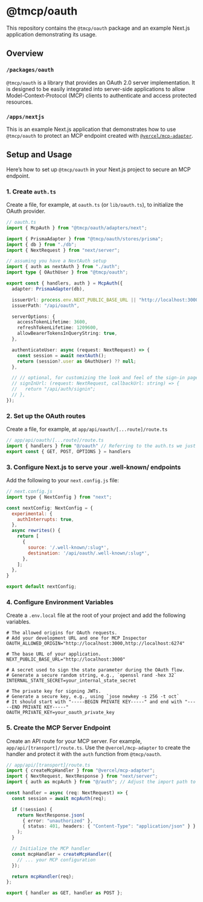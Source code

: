 # @tmcp/oauth

This repository contains the `@tmcp/oauth` package and an example Next.js application demonstrating its usage.

## Overview

### `/packages/oauth`

`@tmcp/oauth` is a library that provides an OAuth 2.0 server implementation. It is designed to be easily integrated into server-side applications to allow Model-Context-Protocol (MCP) clients to authenticate and access protected resources.

### `/apps/nextjs`

This is an example Next.js application that demonstrates how to use `@tmcp/oauth` to protect an MCP endpoint created with [`@vercel/mcp-adapter`](https://www.npmjs.com/package/@vercel/mcp-adapter).

## Setup and Usage

Here’s how to set up `@tmcp/oauth` in your Next.js project to secure an MCP endpoint.

### 1. Create `auth.ts`

Create a file, for example, at `oauth.ts` (or `lib/oauth.ts`), to initialize the OAuth provider.

```typescript
// oauth.ts
import { McpAuth } from "@tmcp/oauth/adapters/next";

import { PrismaAdapter } from "@tmcp/oauth/stores/prisma";
import { db } from "./db";
import { NextRequest } from "next/server";

// assuming you have a NextAuth setup
import { auth as nextAuth } from "./auth";
import type { OAuthUser } from "@tmcp/oauth";

export const { handlers, auth } = McpAuth({
  adapter: PrismaAdapter(db),

  issuerUrl: process.env.NEXT_PUBLIC_BASE_URL || "http://localhost:3000",
  issuerPath: "/api/oauth",

  serverOptions: {
    accessTokenLifetime: 3600,
    refreshTokenLifetime: 1209600,
    allowBearerTokensInQueryString: true,
  },

  authenticateUser: async (request: NextRequest) => {
    const session = await nextAuth();
    return (session?.user as OAuthUser) ?? null;
  },

  // // optional, for customizing the look and feel of the sign-in page
  // signInUrl: (request: NextRequest, callbackUrl: string) => {
  //   return "/api/auth/signin";
  // },
});
```

### 2. Set up the OAuth routes

Create a file, for example, at `app/api/oauth/[...route]/route.ts`

```typescript
// app/api/oauth/[...route]/route.ts
import { handlers } from "@/oauth" // Referring to the auth.ts we just created
export const { GET, POST, OPTIONS } = handlers
```

### 3. Configure Next.js to serve your .well-known/ endpoints

Add the following to your `next.config.js` file:

```javascript
// next.config.js
import type { NextConfig } from "next";

const nextConfig: NextConfig = {
  experimental: {
    authInterrupts: true,
  },
  async rewrites() {
    return [
      {
        source: '/.well-known/:slug*',
        destination: '/api/oauth/.well-known/:slug*',
      },
    ];
  },
}

export default nextConfig;

```

### 4. Configure Environment Variables

Create a `.env.local` file at the root of your project and add the following variables.

```env
# The allowed origins for OAuth requests.
# Add your development URL and one for MCP Inspector
OAUTH_ALLOWED_ORIGIN="http://localhost:3000,http://localhost:6274"

# The base URL of your application.
NEXT_PUBLIC_BASE_URL="http://localhost:3000"

# A secret used to sign the state parameter during the OAuth flow.
# Generate a secure random string, e.g., `openssl rand -hex 32`
INTERNAL_STATE_SECRET=your_internal_state_secret

# The private key for signing JWTs.
# Generate a secure key, e.g., using `jose newkey -s 256 -t oct`
# It should start with "-----BEGIN PRIVATE KEY-----" and end with "-----END PRIVATE KEY-----"
OAUTH_PRIVATE_KEY=your_oauth_private_key
```

### 5. Create the MCP Server Endpoint

Create an API route for your MCP server. For example, `app/api/[transport]/route.ts`. Use the `@vercel/mcp-adapter` to create the handler and protect it with the `auth` function from `@tmcp/oauth`.

```typescript
// app/api/[transport]/route.ts
import { createMcpHandler } from "@vercel/mcp-adapter";
import { NextRequest, NextResponse } from "next/server";
import { auth as mcpAuth } from "@/auth"; // Adjust the import path to your auth.ts file

const handler = async (req: NextRequest) => {
  const session = await mcpAuth(req);

  if (!session) {
    return NextResponse.json(
      { error: "unauthorized" },
      { status: 401, headers: { "Content-Type": "application/json" } }
    );
  }

  // Initialize the MCP handler
  const mcpHandler = createMcpHandler({
    // ... your MCP configuration
  });

  return mcpHandler(req);
};

export { handler as GET, handler as POST };
```
